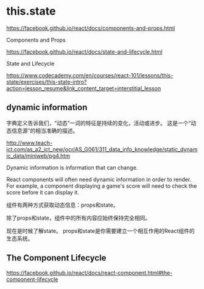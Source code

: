 # this.state  


https://facebook.github.io/react/docs/components-and-props.html

Components and Props

https://facebook.github.io/react/docs/state-and-lifecycle.html

State and Lifecycle






https://www.codecademy.com/en/courses/react-101/lessons/this-state/exercises/this-state-intro?action=lesson_resume&link_content_target=interstitial_lesson



## dynamic information  


字典定义告诉我们，“动态”一词的特征是持续的变化，活动或进步。
这是一个“动态信息源”的相当准确的描述。

http://www.teach-ict.com/as_a2_ict_new/ocr/AS_G061/311_data_info_knowledge/static_dynamic_data/miniweb/pg4.htm



Dynamic information is information that can change.

React components will often need dynamic information in order to render. For example, a component displaying a game's score will need to check the score before it can display it.

组件有两种方式获取动态信息：props和state。

除了props和state，组件中的所有内容应始终保持完全相同。

现在是时候了解state。
props和state是你需要建立一个相互作用的React组件的生态系统。




## The Component Lifecycle

https://facebook.github.io/react/docs/react-component.html#the-component-lifecycle

















